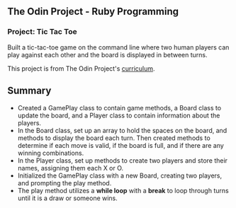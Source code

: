 ## The Odin Project - Ruby Programming 
### Project: Tic Tac Toe

Built a tic-tac-toe game on the command line where two human players can play against each other and the board is displayed in between turns.  

This project is from The Odin Project's [curriculum](https://www.theodinproject.com/courses/ruby-programming/lessons/tic-tac-toe).


## Summary 
* Created a GamePlay class to contain game methods, a Board class to update the board, and a Player class to contain information about the players.
* In the Board class, set up an array to hold the spaces on the board, and methods to display the board each turn. Then created methods to determine if each move is valid, if the board is full, and if there are any winning combinations.
* In the Player class, set up methods to create two players and store their names, assigning them each X or O. 
* Initialized the GamePlay class with a new Board, creating two players, and prompting the play method.
* The play method utilizes a **while loop** with a **break** to loop through turns until it is a draw or someone wins. 